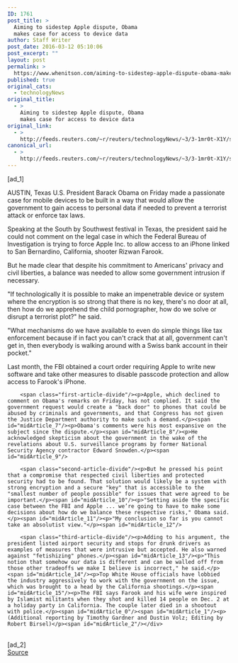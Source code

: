 ```yaml
---
ID: 1761
post_title: >
  Aiming to sidestep Apple dispute, Obama
  makes case for access to device data
author: Staff Writer
post_date: 2016-03-12 05:10:06
post_excerpt: ""
layout: post
permalink: >
  https://www.whenitson.com/aiming-to-sidestep-apple-dispute-obama-makes-case-for-access-to-device-data/
published: true
original_cats:
  - technologyNews
original_title:
  - >
    Aiming to sidestep Apple dispute, Obama
    makes case for access to device data
original_link:
  - >
    http://feeds.reuters.com/~r/reuters/technologyNews/~3/3-1mr0t-X1Y/story01.htm
canonical_url:
  - >
    http://feeds.reuters.com/~r/reuters/technologyNews/~3/3-1mr0t-X1Y/story01.htm
---
```

 [ad_1]
<br><div id="articleText">
<span id="midArticle_start"/>

<span id="midArticle_0"/><span class="focusParagraph" readability="5"><p><span class="articleLocation">AUSTIN, Texas</span> U.S. President Barack Obama on Friday made a passionate case for mobile devices to be built in a way that would allow the government to gain access to personal data if needed to prevent a terrorist attack or enforce tax laws.</p></span><span id="midArticle_1"/><p>Speaking at the South by Southwest festival in Texas, the president said he could not comment on the legal case in which the Federal Bureau of Investigation is trying to force Apple Inc. to allow access to an iPhone linked to San Bernardino, California, shooter Rizwan Farook.</p><span id="midArticle_2"/><p>But he made clear that despite his commitment to Americans' privacy and civil liberties, a balance was needed to allow some government intrusion if necessary. </p><span id="midArticle_3"/><p>"If technologically it is possible to make an impenetrable device or system where the encryption is so strong that there is no key, there's no door at all, then how do we apprehend the child pornographer, how do we solve or disrupt a terrorist plot?" he said.</p><span id="midArticle_4"/><p>"What mechanisms do we have available to even do simple things like tax enforcement because if in fact you can't crack that at all, government can't get in, then everybody is walking around with a Swiss bank account in their pocket."</p><span id="midArticle_5"/><p>Last month, the FBI obtained a court order requiring Apple to write new software and take other measures to disable passcode protection and allow access to Farook's iPhone.</p><span id="midArticle_6"/>
        
        <span class="first-article-divide"/><p>Apple, which declined to comment on Obama's remarks on Friday, has not complied. It said the government request would create a "back door" to phones that could be abused by criminals and governments, and that Congress has not given the Justice Department authority to make such a demand.</p><span id="midArticle_7"/><p>Obama's comments were his most expansive on the subject since the dispute.</p><span id="midArticle_8"/><p>He acknowledged skepticism about the government in the wake of the revelations about U.S. surveillance programs by former National Security Agency contractor Edward Snowden.</p><span id="midArticle_9"/>
        
        <span class="second-article-divide"/><p>But he pressed his point that a compromise that respected civil liberties and protected security had to be found. That solution would likely be a system with strong encryption and a secure "key" that is accessible to the "smallest number of people possible" for issues that were agreed to be important.</p><span id="midArticle_10"/><p>"Setting aside the specific case between the FBI and Apple ... we’re going to have to make some decisions about how do we balance these respective risks," Obama said.</p><span id="midArticle_11"/><p>"My conclusion so far is you cannot take an absolutist view."</p><span id="midArticle_12"/>
        
        <span class="third-article-divide"/><p>Adding to his argument, the president listed airport security and stops for drunk drivers as examples of measures that were intrusive but accepted. He also warned against "fetishizing" phones.</p><span id="midArticle_13"/><p>"This notion that somehow our data is different and can be walled off from those other tradeoffs we make I believe is incorrect," he said.</p><span id="midArticle_14"/><p>Top White House officials have lobbied the industry aggressively to work with the government on the issue, which was brought to a head by the California shootings.</p><span id="midArticle_15"/><p>The FBI says Farook and his wife were inspired by Islamist militants when they shot and killed 14 people on Dec. 2 at a holiday party in California. The couple later died in a shootout with police.</p><span id="midArticle_0"/><span id="midArticle_1"/><p> (Additional reporting by Timothy Gardner and Dustin Volz; Editing by Robert Birsel)</p><span id="midArticle_2"/></div>
<br>[ad_2]
<br><a href="http://feeds.reuters.com/~r/reuters/technologyNews/~3/3-1mr0t-X1Y/story01.htm">Source </a>